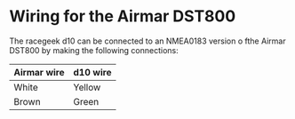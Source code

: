 # Wiring for the Airmar DST800

The racegeek d10 can be connected to an NMEA0183 version o fthe Airmar DST800 by making the following connections:

Airmar wire | d10 wire
-------- | --------
White | Yellow
Brown | Green
